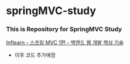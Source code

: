 # springMVC-study

<h3> This is Repository for SpringMVC Study </h3>
<a href = "https://www.inflearn.com/course/%EC%8A%A4%ED%94%84%EB%A7%81-mvc-1">Inflearn - 스프링 MVC 1편 - 백엔드 웹 개발 핵심 기술</a>

* 이후 코드 추가예정
